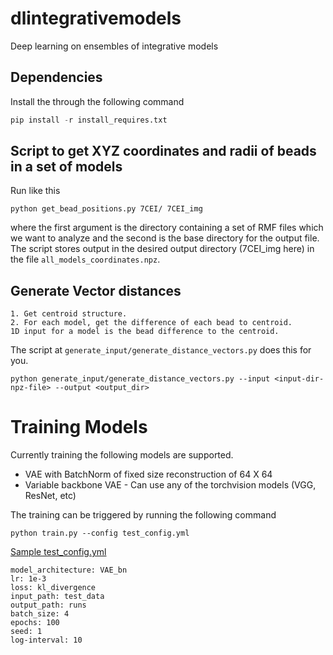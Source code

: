 # dlintegrativemodels
Deep learning on ensembles of integrative models

## Dependencies
Install the through the following command
```python
pip install -r install_requires.txt
```

## Script to get XYZ coordinates and radii of beads in a set of models
Run like this 

```
python get_bead_positions.py 7CEI/ 7CEI_img
```

where the first argument is the directory containing a set of RMF files which we want to analyze and the second is the base directory for the output file. The script stores output in the desired output directory (7CEI_img here) in the file `all_models_coordinates.npz`.

## Generate Vector distances 
    1. Get centroid structure. 
    2. For each model, get the difference of each bead to centroid. 
    1D input for a model is the bead difference to the centroid. 
The script at `generate_input/generate_distance_vectors.py` does this for you.
```buildoutcfg
python generate_input/generate_distance_vectors.py --input <input-dir-npz-file> --output <output_dir>
```

# Training Models
Currently training the following models are supported. 
* VAE with BatchNorm of fixed size reconstruction of 64 X 64
* Variable backbone VAE - Can use any of the torchvision models (VGG, ResNet, etc)

The training can be triggered by running the following command
```buildoutcfg
python train.py --config test_config.yml
```
[Sample test_config.yml]()
```buildoutcfg
model_architecture: VAE_bn
lr: 1e-3
loss: kl_divergence
input_path: test_data
output_path: runs
batch_size: 4
epochs: 100
seed: 1
log-interval: 10
```

